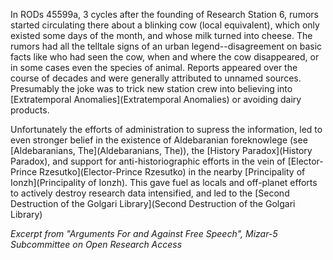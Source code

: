 In RODs 45599a, 3 cycles after the founding of Research Station 6, rumors started circulating there about a blinking cow (local equivalent), which only existed some days of the month, and whose milk turned into cheese. The rumors had all the telltale signs of an urban legend--disagreement on basic facts like who had seen the cow, when and where the cow disappeared, or in some cases even the species of animal. Reports appeared over the course of decades and were generally attributed to unnamed sources. Presumably the joke was to trick new station crew into believing into [Extratemporal Anomalies](Extratemporal Anomalies) or avoiding dairy products.

Unfortunately the efforts of administration to supress the information, led to even stronger belief in the existence of Aldebaranian foreknowlege (see [Aldebaranians, The](Aldebaranians, The)), the [History Paradox](History Paradox), and support for anti-historiographic efforts in the vein of [Elector-Prince Rzesutko](Elector-Prince Rzesutko) in the nearby [Principality of Ionzh](Principality of Ionzh). This gave fuel as locals and off-planet efforts to actively destroy research data intensified, and led to the [Second Destruction of the Golgari Library](Second Destruction of the Golgari Library)


*Excerpt from "Arguments For and Against Free Speech", Mizar-5 Subcommittee on Open Research Access*
